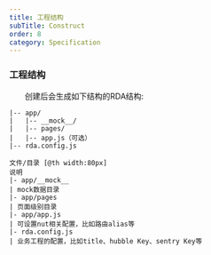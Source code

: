```yaml
---
title: 工程结构
subTitle: Construct
order: 8
category: Specification
---
```


### 工程结构

&emsp;&emsp;创建后会生成如下结构的RDA结构:

```
|-- app/
|   |-- __mock__/
|   |-- pages/
|   |-- app.js（可选）
|-- rda.config.js
```

```table
文件/目录 [@th width:80px]
说明
|- app/__mock__
| mock数据目录
|- app/pages
| 页面级别目录
|- app/app.js
| 可设置nut相关配置，比如路由alias等
|- rda.config.js
| 业务工程的配置，比如title、hubble Key、sentry Key等
```
